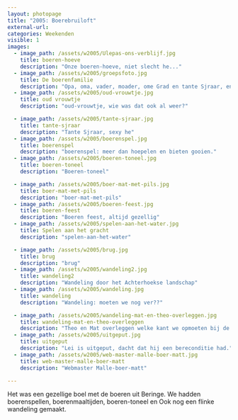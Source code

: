 ```yaml
---
layout: photopage
title: "2005: Boerebruiloft"
external-url:
categories: Weekenden
visible: 1
images:
  - image_path: /assets/w2005/Ulepas-ons-verblijf.jpg
    title: boeren-hoeve
    description: "Onze boeren-hoeve, niet slecht he..."
  - image_path: /assets/w2005/groepsfoto.jpg
    title: De boerenfamilie
    description: "Opa, oma, vader, moader, ome Grad en tante Sjraar, en de kinger..."
  - image_path: /assets/w2005/oud-vrouwtje.jpg
    title: oud vrouwtje
    description: "oud-vrouwtje, wie was dat ook al weer?" 

  - image_path: /assets/w2005/tante-sjraar.jpg
    title: tante-sjraar
    description: "Tante Sjraar, sexy he"
  - image_path: /assets/w2005/boerenspel.jpg
    title: boerenspel
    description: "boerenspel: meer dan hoepelen en bieten gooien."
  - image_path: /assets/w2005/boeren-toneel.jpg
    title: boeren-toneel
    description: "Boeren-toneel"

  - image_path: /assets/w2005/boer-mat-met-pils.jpg
    title: boer-mat-met-pils
    description: "boer-mat-met-pils"
  - image_path: /assets/w2005/boeren-feest.jpg
    title: boeren-feest
    description: "Boeren feest, altijd gezellig"
  - image_path: /assets/w2005/spelen-aan-het-water.jpg
    title: Spelen aan het gracht
    description: "spelen-aan-het-water"

  - image_path: /assets/w2005/brug.jpg
    title: brug
    description: "brug"
  - image_path: /assets/w2005/wandeling2.jpg
    title: wandeling2
    description: "Wandeling door het Achterhoekse landschap"
  - image_path: /assets/w2005/wandeling.jpg
    title: wandeling
    description: "Wandeling: moeten we nog ver??"

  - image_path: /assets/w2005/wandeling-mat-en-theo-overleggen.jpg
    title: wandeling-mat-en-theo-overleggen
    description: "Theo en Mat overleggen welke kant we opmoeten bij de wandeling."
  - image_path: /assets/w2005/uitgeput.jpg
    title: uitgeput
    description: "Lei is uitgeput, dacht dat hij een bereconditie had."
  - image_path: /assets/w2005/web-master-malle-boer-matt.jpg
    title: web-master-malle-boer-matt
    description: "Webmaster Malle-boer-matt"

---
```


Het was een gezellige boel met de boeren uit Beringe. We hadden boerenspellen, boerenmaaltijden, boeren-toneel en 
Ook nog een flinke wandeling gemaakt.

